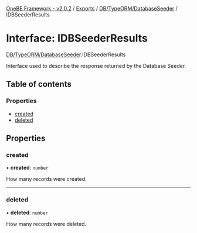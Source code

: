 [OneBE Framework - v2.0.2](../README.md) / [Exports](../modules.md) / [DB/TypeORM/DatabaseSeeder](../modules/DB_TypeORM_DatabaseSeeder.md) / IDBSeederResults

# Interface: IDBSeederResults

[DB/TypeORM/DatabaseSeeder](../modules/DB_TypeORM_DatabaseSeeder.md).IDBSeederResults

Interface used to describe the response returned by the Database Seeder.

## Table of contents

### Properties

- [created](DB_TypeORM_DatabaseSeeder.IDBSeederResults.md#created)
- [deleted](DB_TypeORM_DatabaseSeeder.IDBSeederResults.md#deleted)

## Properties

### created

• **created**: `number`

How many records were created.

___

### deleted

• **deleted**: `number`

How many records were deleted.
